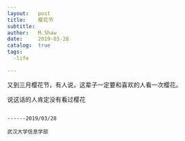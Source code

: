 ```yaml
---
layout:   post
title:    樱花节
subtitle: 
author:   M.Shaw
date:     2019-03-28
catalog:  true
tags:
  -life

---
```

 
 
又到三月樱花节，有人说，这辈子一定要和喜欢的人看一次樱花。



说这话的人肯定没有看过樱花



                                                                          ------2019/03/28
                                                                          武汉大学信息学部












 
